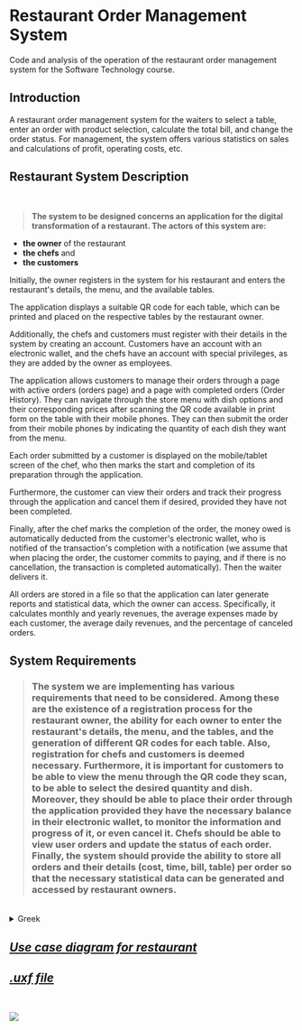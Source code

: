 # Restaurant Order Management System

Code and analysis of the operation of the restaurant order management system for the Software Technology course.

## **Introduction**

A restaurant order management system for the waiters to select a table, enter an order with product selection, calculate the total bill, and change the order status. For management, the system offers various statistics on sales and calculations of profit, operating costs, etc.

## Restaurant System Description

<br/>

> **The system to be designed concerns an application for the digital transformation of a restaurant.
> The actors of this system are:**
- **the owner** of the restaurant
- **the chefs** and
- **the customers**

Initially, the owner registers in the system for his restaurant and enters the restaurant's details, the menu, and the available tables.

The application displays a suitable QR code for each table, which can be printed and placed on the respective tables by the restaurant owner.

Additionally, the chefs and customers must register with their details in the system by creating an account. Customers have an account with an electronic wallet, and the chefs have an account with special privileges, as they are added by the owner as employees.

The application allows customers to manage their orders through a page with active orders (orders page) and a page with completed orders (Order History). They can navigate through the store menu with dish options and their corresponding prices after scanning the QR code available in print form on the table with their mobile phones. They can then submit the order from their mobile phones by indicating the quantity of each dish they want from the menu.

Each order submitted by a customer is displayed on the mobile/tablet screen of the chef, who then marks the start and completion of its preparation through the application.

Furthermore, the customer can view their orders and track their progress through the application and cancel them if desired, provided they have not been completed.

Finally, after the chef marks the completion of the order, the money owed is automatically deducted from the customer's electronic wallet, who is notified of the transaction's completion with a notification (we assume that when placing the order, the customer commits to paying, and if there is no cancellation, the transaction is completed automatically). Then the waiter delivers it.

All orders are stored in a file so that the application can later generate reports and statistical data, which the owner can access. Specifically, it calculates monthly and yearly revenues, the average expenses made by each customer, the average daily revenues, and the percentage of canceled orders.

## System Requirements

> ### The system we are implementing has various requirements that need to be considered. Among these are the existence of a registration process for the restaurant owner, the ability for each owner to enter the restaurant's details, the menu, and the tables, and the generation of different QR codes for each table. Also, registration for chefs and customers is deemed necessary. Furthermore, it is important for customers to be able to view the menu through the QR code they scan, to be able to select the desired quantity and dish. Moreover, they should be able to place their order through the application provided they have the necessary balance in their electronic wallet, to monitor the information and progress of it, or even cancel it. Chefs should be able to view user orders and update the status of each order. Finally, the system should provide the ability to store all orders and their details (cost, time, bill, table) per order so that the necessary statistical data can be generated and accessed by restaurant owners.

<br/>



<details>
  <summary>Greek</summary>
  # Σύστημα διαχείρισης παραγγελιών εστιατορίου

Κώδικας και ανάλυση της λειτουργίας του συστήματος διαχείρισης παραγγελιών εστιατορίου για την εργασία του μαθήματος Τεχνολογία Λογισμικού.

##  **Εισαγωγή**

Ένα σύστημα λήψης παραγγελιών για εστιατόριο που προσφέρει στους
σερβιτόρους επιλογή τραπεζιού, καταχώρηση παραγγελίας με επιλογή προϊόντων, υπολογισμός
συνολικού κόστους λογαριασμού, αλλαγή κατάσταση παραγγελίας. Ενώ για την
διοίκηση το σύστημα προσφέρει διάφορα στατιστικά για της πωλήσεις και υπολογισμούς
κέρδους, κόστους λειτουργίας κλπ.
    

## Περιγραφή Συστήματος Εστιατορίου

<br/>

> **Το σύστημα προς σχεδίαση αφορά μία εφαρμογή ψηφιακού μετασχηματισμού ενός εστιατορίου.
> Οι actors αυτού του συστήματος είναι:**
- **ο ιδιοκτήτης** (owner) του εστιατορίου
-  **οι μάγειρες** (chefs) και
-   **οι πελάτες** (customers)

  
  Αρχικά, ο ιδιοκτήτης κάνει εγγραφή στο σύστημα για το εστιατόριό του και καταχωρεί τα στοιχεία του εστιατορίου, το μενού καθώς και τα διαθέσιμα τραπέζια.
  
  Η εφαρμογή εμφανίζει ένα κατάλληλο QR code για κάθε τραπέζι, το οποίο μπορεί να εκτυπωθεί και να τοποθετηθεί στα αντίστοιχα τραπέζια από τον ιδιοκτήτη του εστιατορίου.
  
  Επιπλέον, οι μάγειρες και οι πελάτες πρέπει να εγγραφούν με τα στοιχεία τους στο σύστημα δημιουργώντας λογαριασμό.
Οι πελάτες έχουν λογαριασμό με ηλεκτρονικό πορτοφόλι και οι μάγειρες έχουν λογαριασμό με ειδικά δικαιώματα αφού αυτοί προστεθούν από τον ιδιοκτήτη ως υπάλληλοι.
  
  Η εφαρμογή επιτρέπει στους πελάτες να διαχειρίζονται τις παραγγελίες τους μέσω μιας σελίδας με ενεργές παραγγελίες (σελίδα παραγγελιών) και μίας σελίδας με ολοκληρωμένες παραγγελίες (Ιστορικό παραγγελιών).
Μπορούν δηλαδή να πλοηγηθούν στο μενού του καταστήματος με τις επιλογές πιάτων και τις αντίστοιχες τιμές τους αφού σκανάρουν το QR code που θα είναι διαθέσιμο σε έντυπη μορφή στο τραπέζι με το κινητό τους τηλέφωνο. Έτσι μπορούν να υποβάλλουν την παραγγελία από το κινητό τους δηλώνοντας την ποσότητα του κάθε πιάτου που θέλουν από το μενού.
  
  Κάθε παραγγελία που υποβάλλεται από πελάτη εμφανίζεται στην οθόνη του κινητού / tablet του μάγειρα και ο ίδιος επισημαίνει την έναρξη και την ολοκλήρωση της προετοιμασίας της μέσω της εφαρμογής.
  
  Ακόμη, ο πελάτης μπορεί να δει τις παραγγελίες του και να παρακολουθεί την πορεία τους μέσω της εφαρμογής αλλά και να τις ακυρώσει σε περίπτωση που το επιθυμεί εφόσον αυτές δεν έχουν ολοκληρωθεί.
  
  Τέλος, αφού ο μάγειρας σημάνει την ολοκλήρωση της παραγγελίας τα χρήματα που της αναλογούν αφαιρούνται αυτόματα απο το ηλεκτρονικό πορτοφόλι του πελάτη, ο οποίος ενημερώνεται για την ολοκλήρωση της συναλλαγής με ειδοποίηση (θεωρούμε πως κατά την υποβολή της παραγγελίας ο πελάτης δεσμέυεται οτι θα πληρώσει και έφοσον δεν υπάρξει ακύρωση η συναλλαγή ολοκληρώνεται αυτόματα). Έπειτα ο σερβιτόρος την παραδίδει.
  
  Όλες οι παραγγελίες αποθηκεύονται σε αρχείο ετσι ώστε να μπορεί αργοτερα η εφαρμογή να παράγει αναφορές και στατιστικά στοιχεία τις οποίες μπορεί να προσπελάσει ο ιδιοκτήτης. Συγκεκριμένα, υπολογίζει τα μηνιαία και τα ετήσια έσοδα, τον μέσο όρο εξόδων που κάνει κάθε πελάτης, τον μέσο όρο ημερησίων εσόδων και το ποσοστό ακυρωμένων παραγγελιών.

## Απαιτήσεις Συστήματος

> ### Το σύστημα που υλοποιούμε έχει διάφορες απαιτήσεις οι οποίες θα πρέπει να ληφθούν υπόψη. Ανάμεσα σε αυτές είναι η ύπαρξη μίας διαδικασίας εγγραφής για τον ιδιοκτήτη του εστιατορίου, η δυνατότητα για κάθε ιδιοκτήτη να μπορεί να εισάγει τα στοιχεία του εστιατορίου, το μενού και τα τραπέζια και η παραγωγή διαφορετικών QR codes για κάθε τραπέζι. Επίσης, κρίνεται αναγκαία η εγγραφή για μάγειρες και πελάτες. Επιπλέον, είναι σημαντικό να μπορούν οι πελάτες να βλέπουν το μενού μέσω του QR code που σκανάρουν, να έχουν την δυνατότητα να επιλέξουν την επιθυμητή ποσότητα και το πιάτο που θέλουν. Ακόμη, θα πρέπει να μπορούν να δηλώσουν την παραγγελία τους μέσω της εφαρμογής εφόσον έχουν το απαραίτητο χρηματικό υπόλοιπο στο ηλεκτρονικό τους πορτοφόλι, να παρακολουθήσουν τις πληροφορίες και την πορεία της ή και να την ακυρώσουν. Οι μάγειρες πρέπει να μπορούν να βλέπουν τις παραγγελίες των χρηστών και να είναι σε θέση να ενημερώνουν την κατάσταση της κάθε παραγγελίας. Τέλος, το σύστημα θα πρέπει να παρέχει την δυνατότητα αποθήκευσης όλων των παραγγελιών και των στοιχείων τους (κόστος, ώρα, λογαριασμός, τραπέζι) ανά παραγγελία ώστε να μπορούν να παραχθούν τα απαραίτητα στατιστικά στοιχεία και να έχουν πρόσβαση σε αυτά οι ιδιοκτήτες των εστιατορίων.

<br/>
</details>



## [ ***Use case diagram for restaurant***](docs/uml/requirements/use_case.png)

## [***.uxf file***](docs/markdown/uml/requirements/restaurant_use_case.uxf)

<br/>

![](docs/uml/requirements/use_case.png)


